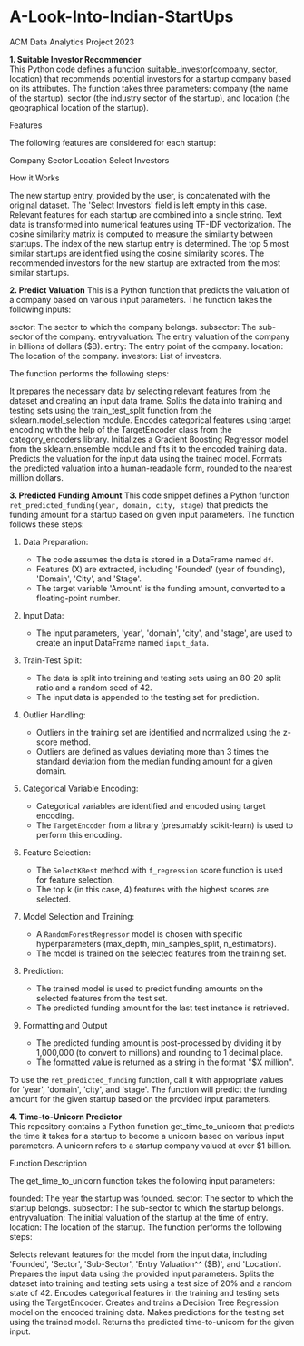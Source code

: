 # A-Look-Into-Indian-StartUps
ACM Data Analytics Project 2023

**1. Suitable Investor Recommender**   
This Python code defines a function suitable_investor(company, sector, location) that recommends potential investors for a startup company based on its attributes. The function takes three parameters: company (the name of the startup), sector (the industry sector of the startup), and location (the geographical location of the startup).

Features

The following features are considered for each startup:

Company
Sector
Location
Select Investors

How it Works

The new startup entry, provided by the user, is concatenated with the original dataset. The 'Select Investors' field is left empty in this case.
Relevant features for each startup are combined into a single string.
Text data is transformed into numerical features using TF-IDF vectorization.
The cosine similarity matrix is computed to measure the similarity between startups.
The index of the new startup entry is determined.
The top 5 most similar startups are identified using the cosine similarity scores.
The recommended investors for the new startup are extracted from the most similar startups.


**2. Predict Valuation**
This is a Python function that predicts the valuation of a company based on various input parameters. The function takes the following inputs:

sector: The sector to which the company belongs.
subsector: The sub-sector of the company.
entryvaluation: The entry valuation of the company in billions of dollars ($B).
entry: The entry point of the company.
location: The location of the company.
investors: List of investors.

The function performs the following steps:

It prepares the necessary data by selecting relevant features from the dataset and creating an input data frame.
Splits the data into training and testing sets using the train_test_split function from the sklearn.model_selection module.
Encodes categorical features using target encoding with the help of the TargetEncoder class from the category_encoders library.
Initializes a Gradient Boosting Regressor model from the sklearn.ensemble module and fits it to the encoded training data.
Predicts the valuation for the input data using the trained model.
Formats the predicted valuation into a human-readable form, rounded to the nearest million dollars.


**3. Predicted Funding Amount**
This code snippet defines a Python function `ret_predicted_funding(year, domain, city, stage)` that predicts the funding amount for a startup based on given input parameters. The function follows these steps:
   
   1. Data Preparation:
      
      - The code assumes the data is stored in a DataFrame named `df`.
      - Features (X) are extracted, including 'Founded' (year of founding), 'Domain', 'City', and 'Stage'.
      - The target variable 'Amount' is the funding amount, converted to a floating-point number.
   
   2. Input Data:
      
      - The input parameters, 'year', 'domain', 'city', and 'stage', are used to create an input DataFrame named `input_data`.
   
   3. Train-Test Split:
      
      - The data is split into training and testing sets using an 80-20 split ratio and a random seed of 42.
      - The input data is appended to the testing set for prediction.
   
   4. Outlier Handling:
      
      - Outliers in the training set are identified and normalized using the z-score method.
      - Outliers are defined as values deviating more than 3 times the standard deviation from the median funding amount for a given domain.
   
   5. Categorical Variable Encoding:
       
      - Categorical variables are identified and encoded using target encoding.
      - The `TargetEncoder` from a library (presumably scikit-learn) is used to perform this encoding.
   
   6. Feature Selection:
       
      - The `SelectKBest` method with `f_regression` score function is used for feature selection.
      - The top k (in this case, 4) features with the highest scores are selected.
   
   7. Model Selection and Training:
       
      - A `RandomForestRegressor` model is chosen with specific hyperparameters (max_depth, min_samples_split, n_estimators).
      - The model is trained on the selected features from the training set.
   
   8. Prediction:
       
      - The trained model is used to predict funding amounts on the selected features from the test set.
      - The predicted funding amount for the last test instance is retrieved.
   
   9. Formatting and Output
       
      - The predicted funding amount is post-processed by dividing it by 1,000,000 (to convert to millions) and rounding to 1 decimal place.
      - The formatted value is returned as a string in the format "$X million".
   
   To use the `ret_predicted_funding` function, call it with appropriate values for 'year', 'domain', 'city', and 'stage'. The function will predict the funding amount for the given startup based on the provided input parameters.


**4. Time-to-Unicorn Predictor**   
This repository contains a Python function get_time_to_unicorn that predicts the time it takes for a startup to become a unicorn based on various input parameters. A unicorn refers to a startup company valued at over $1 billion.

Function Description

The get_time_to_unicorn function takes the following input parameters:

founded: The year the startup was founded.
sector: The sector to which the startup belongs.
subsector: The sub-sector to which the startup belongs.
entryvaluation: The initial valuation of the startup at the time of entry.
location: The location of the startup.
The function performs the following steps:

Selects relevant features for the model from the input data, including 'Founded', 'Sector', 'Sub-Sector', 'Entry Valuation^^ ($B)', and 'Location'.
Prepares the input data using the provided input parameters.
Splits the dataset into training and testing sets using a test size of 20% and a random state of 42.
Encodes categorical features in the training and testing sets using the TargetEncoder.
Creates and trains a Decision Tree Regression model on the encoded training data.
Makes predictions for the testing set using the trained model.
Returns the predicted time-to-unicorn for the given input.
